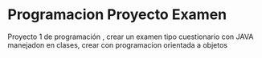 # Programacion Proyecto Examen

Proyecto 1 de programación , crear un examen tipo cuestionario con JAVA manejadon en clases, crear con programacion orientada a objetos
